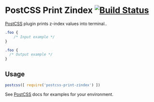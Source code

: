 # PostCSS Print Zindex [![Build Status][ci-img]][ci]

[PostCSS] plugin prints z-index values into terminal..

[PostCSS]: https://github.com/postcss/postcss
[ci-img]:  https://travis-ci.org/rosivanov/postcss-print-zindex.svg
[ci]:      https://travis-ci.org/rosivanov/postcss-print-zindex

```css
.foo {
    /* Input example */
}
```

```css
.foo {
  /* Output example */
}
```

## Usage

```js
postcss([ require('postcss-print-zindex') ])
```

See [PostCSS] docs for examples for your environment.

